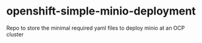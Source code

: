 # openshift-simple-minio-deployment
Repo to store the minimal required yaml files to deploy minio at an OCP cluster
